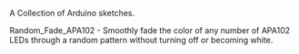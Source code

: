A Collection of Arduino sketches.

Random_Fade_APA102 - Smoothly fade the color of any number of APA102 LEDs through a random pattern without turning off or becoming white.
